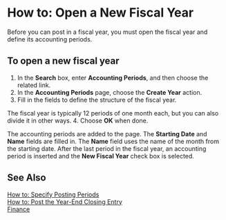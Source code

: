 <properties
	pageTitle="How to: Open a New Fiscal Year| Project “Madeira”" 
    description="Describes how to open fiscal periods." 
    services="" 
    documentationCenter="Madeira"
    authors="edupont"/>
    
# How to: Open a New Fiscal Year 
Before you can post in a fiscal year, you must open the fiscal year and define its accounting periods.

## To open a new fiscal year
1. In the **Search** box, enter **Accounting Periods**, and then choose the related link.
2. In the **Accounting Periods** page, choose the **Create Year** action.
3. Fill in the fields to define the structure of the fiscal year.
  
  The fiscal year is typically 12 periods of one month each, but you can also divide it in other ways.
4. Choose **OK** when done.

The accounting periods are added to the page. The **Starting Date** and **Name** fields are filled in. The **Name** field uses the name of the month from the starting date. After the last period in the fiscal year, an accounting period is inserted and the **New Fiscal Year** check box is selected.

 
## See Also
[How to: Specify Posting Periods](finance-how-specify-posting-periods.md)  
[How to: Post the Year-End Closing Entry](year-how-post-year-end-close-entry.md)  
[Finance](finance.md)  

